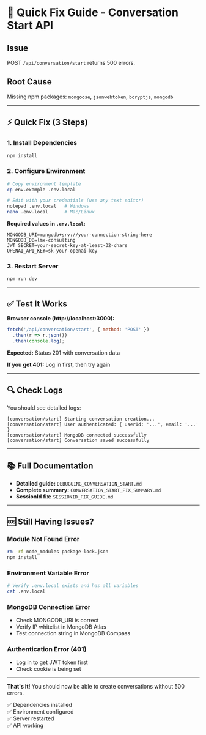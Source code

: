 # 🚀 Quick Fix Guide - Conversation Start API

## Issue
POST `/api/conversation/start` returns 500 errors.

## Root Cause
Missing npm packages: `mongoose`, `jsonwebtoken`, `bcryptjs`, `mongodb`

---

## ⚡ Quick Fix (3 Steps)

### 1. Install Dependencies

```bash
npm install
```

### 2. Configure Environment

```bash
# Copy environment template
cp env.example .env.local

# Edit with your credentials (use any text editor)
notepad .env.local   # Windows
nano .env.local      # Mac/Linux
```

**Required values in `.env.local`:**
```env
MONGODB_URI=mongodb+srv://your-connection-string-here
MONGODB_DB=lmx-consulting
JWT_SECRET=your-secret-key-at-least-32-chars
OPENAI_API_KEY=sk-your-openai-key
```

### 3. Restart Server

```bash
npm run dev
```

---

## ✅ Test It Works

**Browser console (http://localhost:3000):**
```javascript
fetch('/api/conversation/start', { method: 'POST' })
  .then(r => r.json())
  .then(console.log);
```

**Expected:** Status 201 with conversation data

**If you get 401:** Log in first, then try again

---

## 🔍 Check Logs

You should see detailed logs:
```
[conversation/start] Starting conversation creation...
[conversation/start] User authenticated: { userId: '...', email: '...' }
[conversation/start] MongoDB connected successfully
[conversation/start] Conversation saved successfully
```

---

## 📚 Full Documentation

- **Detailed guide:** `DEBUGGING_CONVERSATION_START.md`
- **Complete summary:** `CONVERSATION_START_FIX_SUMMARY.md`
- **SessionId fix:** `SESSIONID_FIX_GUIDE.md`

---

## 🆘 Still Having Issues?

### Module Not Found Error
```bash
rm -rf node_modules package-lock.json
npm install
```

### Environment Variable Error
```bash
# Verify .env.local exists and has all variables
cat .env.local
```

### MongoDB Connection Error
- Check MONGODB_URI is correct
- Verify IP whitelist in MongoDB Atlas
- Test connection string in MongoDB Compass

### Authentication Error (401)
- Log in to get JWT token first
- Check cookie is being set

---

**That's it!** You should now be able to create conversations without 500 errors.

✅ Dependencies installed  
✅ Environment configured  
✅ Server restarted  
✅ API working  
